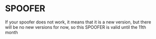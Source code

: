 # SPOOFER

If your spoofer does not work, it means that it is a new version, but there will be no new versions for now, so this SPOOFER is valid until the 11th month
